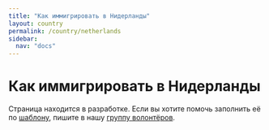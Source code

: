 ```yaml
---
title: "Как иммигрировать в Нидерланды"
layout: country
permalink: /country/netherlands
sidebar:
  nav: "docs"
---
```


# Как иммигрировать в Нидерланды

Страница находится в разработке. Если вы хотите помочь заполнить её по [шаблону](/template), пишите в нашу [группу волонтёров](https://t.me/+FHi3FnJaoWJkMDAx).
